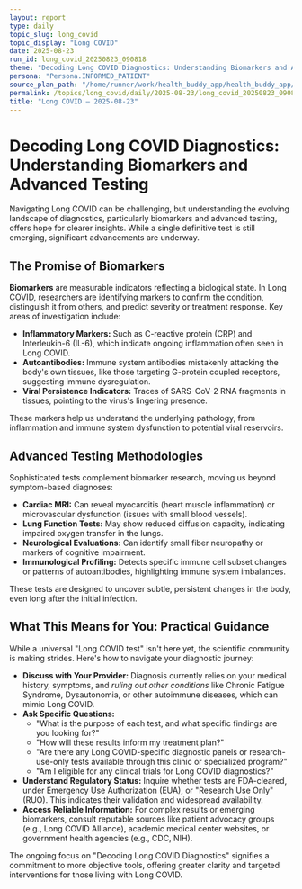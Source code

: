 ```yaml
---
layout: report
type: daily
topic_slug: long_covid
topic_display: "Long COVID"
date: 2025-08-23
run_id: long_covid_20250823_090818
theme: "Decoding Long COVID Diagnostics: Understanding Biomarkers and Advanced Testing"
persona: "Persona.INFORMED_PATIENT"
source_plan_path: "/home/runner/work/health_buddy_app/health_buddy_app/.results/long_covid/weekly_plan/2025-08-18/plan.json"
permalink: /topics/long_covid/daily/2025-08-23/long_covid_20250823_090818/
title: "Long COVID — 2025-08-23"
---
```


# Decoding Long COVID Diagnostics: Understanding Biomarkers and Advanced Testing

Navigating Long COVID can be challenging, but understanding the evolving landscape of diagnostics, particularly biomarkers and advanced testing, offers hope for clearer insights. While a single definitive test is still emerging, significant advancements are underway.

## The Promise of Biomarkers

**Biomarkers** are measurable indicators reflecting a biological state. In Long COVID, researchers are identifying markers to confirm the condition, distinguish it from others, and predict severity or treatment response. Key areas of investigation include:

*   **Inflammatory Markers:** Such as C-reactive protein (CRP) and Interleukin-6 (IL-6), which indicate ongoing inflammation often seen in Long COVID.
*   **Autoantibodies:** Immune system antibodies mistakenly attacking the body's own tissues, like those targeting G-protein coupled receptors, suggesting immune dysregulation.
*   **Viral Persistence Indicators:** Traces of SARS-CoV-2 RNA fragments in tissues, pointing to the virus's lingering presence.

These markers help us understand the underlying pathology, from inflammation and immune system dysfunction to potential viral reservoirs.

## Advanced Testing Methodologies

Sophisticated tests complement biomarker research, moving us beyond symptom-based diagnoses:

*   **Cardiac MRI:** Can reveal myocarditis (heart muscle inflammation) or microvascular dysfunction (issues with small blood vessels).
*   **Lung Function Tests:** May show reduced diffusion capacity, indicating impaired oxygen transfer in the lungs.
*   **Neurological Evaluations:** Can identify small fiber neuropathy or markers of cognitive impairment.
*   **Immunological Profiling:** Detects specific immune cell subset changes or patterns of autoantibodies, highlighting immune system imbalances.

These tests are designed to uncover subtle, persistent changes in the body, even long after the initial infection.

## What This Means for You: Practical Guidance

While a universal "Long COVID test" isn't here yet, the scientific community is making strides. Here's how to navigate your diagnostic journey:

*   **Discuss with Your Provider:** Diagnosis currently relies on your medical history, symptoms, and *ruling out other conditions* like Chronic Fatigue Syndrome, Dysautonomia, or other autoimmune diseases, which can mimic Long COVID.
*   **Ask Specific Questions:**
    *   "What is the purpose of each test, and what specific findings are you looking for?"
    *   "How will these results inform my treatment plan?"
    *   "Are there any Long COVID-specific diagnostic panels or research-use-only tests available through this clinic or specialized program?"
    *   "Am I eligible for any clinical trials for Long COVID diagnostics?"
*   **Understand Regulatory Status:** Inquire whether tests are FDA-cleared, under Emergency Use Authorization (EUA), or "Research Use Only" (RUO). This indicates their validation and widespread availability.
*   **Access Reliable Information:** For complex results or emerging biomarkers, consult reputable sources like patient advocacy groups (e.g., Long COVID Alliance), academic medical center websites, or government health agencies (e.g., CDC, NIH).

The ongoing focus on "Decoding Long COVID Diagnostics" signifies a commitment to more objective tools, offering greater clarity and targeted interventions for those living with Long COVID.
